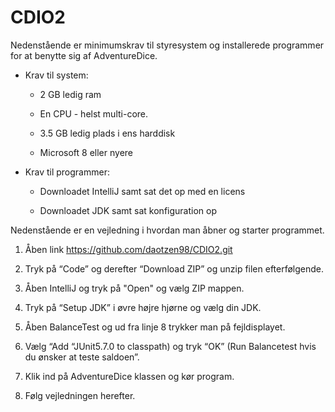 # CDIO2
Nedenstående er minimumskrav til styresystem og installerede programmer for at benytte sig af AdventureDice.

- Krav til system:

  - 2 GB ledig ram

  - En CPU - helst multi-core.

  - 3.5 GB ledig plads i ens harddisk 

  - Microsoft 8 eller nyere

- Krav til programmer:


  - Downloadet IntelliJ samt sat det op med en licens

  - Downloadet JDK samt sat konfiguration op

Nedenstående er en vejledning i hvordan man åbner og starter programmet.

  1. Åben link https://github.com/daotzen98/CDIO2.git 

  2. Tryk på “Code” og derefter “Download ZIP” og unzip filen efterfølgende.
  
  3. Åben IntelliJ og tryk på "Open" og vælg ZIP mappen. 

  4. Tryk på “Setup JDK” i øvre højre hjørne og vælg din JDK.  

  5. Åben BalanceTest og ud fra linje 8 trykker man på fejldisplayet. 

  6. Vælg “Add “JUnit5.7.0 to classpath) og tryk “OK” (Run Balancetest hvis du ønsker at teste saldoen”.

  7. Klik ind på AdventureDice klassen og kør program.

  8. Følg vejledningen herefter.
